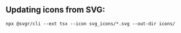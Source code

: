 ## Updating icons from SVG:

```
npx @svgr/cli --ext tsx --icon svg_icons/*.svg --out-dir icons/ 
```
